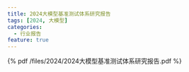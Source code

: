 ```yaml
---
title: 2024大模型基准测试体系研究报告
tags: [2024, 大模型]
categories:
  - 行业报告
feature: true
---
```


{% pdf /files/2024/2024大模型基准测试体系研究报告.pdf %}